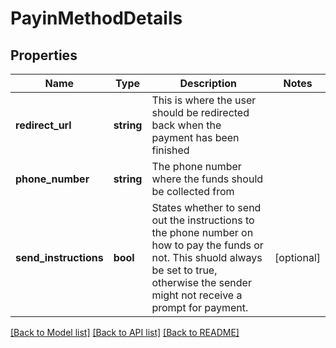 # PayinMethodDetails

## Properties
Name | Type | Description | Notes
------------ | ------------- | ------------- | -------------
**redirect_url** | **string** | This is where the user should be redirected back when the payment has been finished | 
**phone_number** | **string** | The phone number where the funds should be collected from | 
**send_instructions** | **bool** | States whether to send out the instructions to the phone number on how to pay the funds or not. This shuold always be set to true, otherwise the sender might not receive a prompt for payment. | [optional] 

[[Back to Model list]](../README.md#documentation-for-models) [[Back to API list]](../README.md#documentation-for-api-endpoints) [[Back to README]](../README.md)


